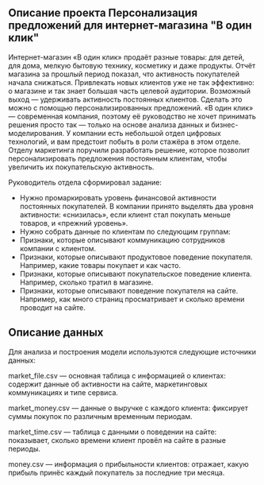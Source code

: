 ## Описание проекта Персонализация предложений для интернет-магазина "В один клик"

Интернет-магазин «В один клик» продаёт разные товары: для детей, для дома, мелкую бытовую технику, косметику и даже продукты. Отчёт магазина за прошлый период показал, что активность покупателей начала снижаться. Привлекать новых клиентов уже не так эффективно: о магазине и так знает большая часть целевой аудитории. Возможный выход — удерживать активность постоянных клиентов. Сделать это можно с помощью персонализированных предложений.
«В один клик» — современная компания, поэтому её руководство не хочет принимать решения просто так — только на основе анализа данных и бизнес-моделирования. У компании есть небольшой отдел цифровых технологий, и вам предстоит побыть в роли стажёра в этом отделе. 
Отделу маркетинга поручили разработать решение, которое позволит персонализировать предложения постоянным клиентам, чтобы увеличить их покупательскую активность.

Руководитель отдела сформировал задание:
 - Нужно промаркировать уровень финансовой активности постоянных покупателей. В компании принято выделять два уровня активности: «снизилась», если клиент стал покупать меньше товаров, и «прежний уровень».
 - Нужно собрать данные по клиентам по следующим группам: 
 - Признаки, которые описывают коммуникацию сотрудников компании с клиентом.
 - Признаки, которые описывают продуктовое поведение покупателя. Например, какие товары покупает и как часто.
 - Признаки, которые описывают покупательское поведение клиента. Например, сколько тратил в магазине.
 - Признаки, которые описывают поведение покупателя на сайте. Например, как много страниц просматривает и сколько времени проводит на сайте.

## Описание данных

Для анализа и построения модели используются следующие источники данных:

market_file.csv — основная таблица с информацией о клиентах:
содержит данные об активности на сайте, маркетинговых коммуникациях и типе сервиса.

market_money.csv — данные о выручке с каждого клиента:
фиксирует суммы покупок по различным временным периодам.

market_time.csv — таблица с данными о поведении на сайте:
показывает, сколько времени клиент провёл на сайте в разные периоды.

money.csv — информация о прибыльности клиентов:
отражает, какую прибыль принёс каждый покупатель за последние три месяца.
